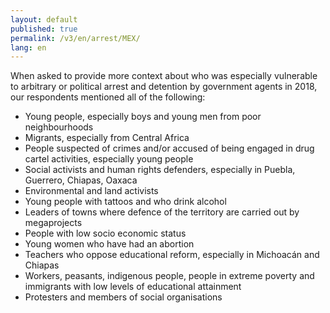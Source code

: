 ```yaml
---
layout: default
published: true
permalink: /v3/en/arrest/MEX/
lang: en
---
```


When asked to provide more context about who was especially vulnerable to arbitrary or political arrest and detention by government agents in 2018, our respondents mentioned all of the following:
-	Young people, especially boys and young men from poor neighbourhoods
-	Migrants, especially from Central Africa
-	People suspected of crimes and/or accused of being engaged in drug cartel activities, especially young people
-	Social activists and human rights defenders, especially in Puebla, Guerrero, Chiapas, Oaxaca
-	Environmental and land activists
-	Young people with tattoos and who drink alcohol
-	Leaders of towns where defence of the territory are carried out by megaprojects
-	People with low socio economic status
-	Young women who have had an abortion
-	Teachers who oppose educational reform, especially in Michoacán and Chiapas
-	Workers, peasants, indigenous people, people in extreme poverty and immigrants with low levels of educational attainment
-	Protesters and members of social organisations

